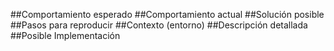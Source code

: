 ##Comportamiento esperado
##Comportamiento actual
##Solución posible
##Pasos para reproducir
##Contexto (entorno)
##Descripción detallada
##Posible Implementación
